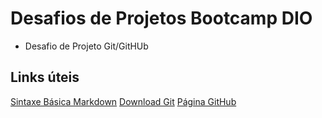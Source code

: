 # Desafios de Projetos Bootcamp DIO
 - Desafio de Projeto Git/GitHUb


## Links úteis
[Sintaxe Básica Markdown](markdownguide.org/basic-syntax/)
[Download Git](https://git-scm.com/download/)
[Página GitHub](https://github.com/)

